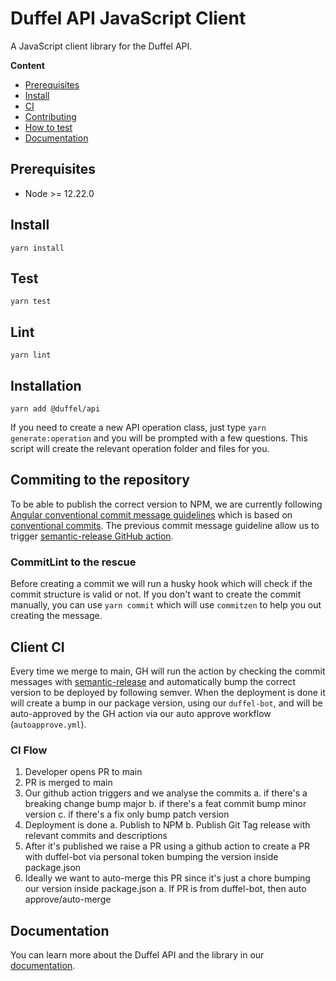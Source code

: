 # Duffel API JavaScript Client

A JavaScript client library for the Duffel API.

**Content**

- [Prerequisites](##prerequisites)
- [Install](##install)
- [CI](##client-ci)
- [Contributing](../docs/CONTRIBUTING.md)
- [How to test](##test)
- [Documentation](##documentation)

## Prerequisites

- Node >= 12.22.0

## Install

```
yarn install
```

## Test

```
yarn test
```

## Lint

```
yarn lint
```

## Installation

```
yarn add @duffel/api
```

If you need to create a new API operation class, just type `yarn generate:operation` and you will be prompted with a few questions. This script will create the relevant operation folder and files for you.

## Commiting to the repository

To be able to publish the correct version to NPM, we are currently following [Angular conventional commit message guidelines](https://github.com/angular/angular/blob/22b96b9/CONTRIBUTING.md#type) which is based on [conventional commits](https://www.conventionalcommits.org/en/v1.0.0/). The previous commit message guideline allow us to trigger [semantic-release GitHub action](##client-ci).

### CommitLint to the rescue

Before creating a commit we will run a husky hook which will check if the commit structure is valid or not. If you don't want to create the commit manually, you can use `yarn commit` which will use `commitzen` to help you out creating the message.

## Client CI

Every time we merge to main, GH will run the action by checking the commit messages with [semantic-release](https://github.com/semantic-release/semantic-release) and automatically bump the correct version to be deployed by following semver. When the deployment is done it will create a bump in our package version, using our `duffel-bot`, and will be auto-approved by the GH action via our auto approve workflow (`autoapprove.yml`).

### CI Flow

1. Developer opens PR to main
2. PR is merged to main
3. Our github action triggers and we analyse the commits
   a. if there's a breaking change bump major
   b. if there's a feat commit bump minor version
   c. if there's a fix only bump patch version
4. Deployment is done
   a. Publish to NPM
   b. Publish Git Tag release with relevant commits and descriptions
5. After it's published we raise a PR using a github action to create a PR with duffel-bot via personal token bumping the version inside package.json
6. Ideally we want to auto-merge this PR since it's just a chore bumping our version inside package.json
   a. If PR is from duffel-bot, then auto approve/auto-merge

## Documentation

You can learn more about the Duffel API and the library in our [documentation](https://duffel.com/docs).
